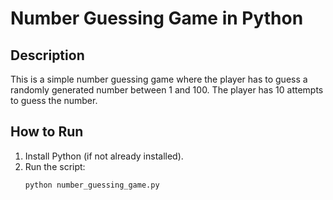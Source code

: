 # Number Guessing Game in Python

## Description
This is a simple number guessing game where the player has to guess a randomly generated number between 1 and 100. The player has 10 attempts to guess the number.

## How to Run
1. Install Python (if not already installed).
2. Run the script:
   ```bash
   python number_guessing_game.py
